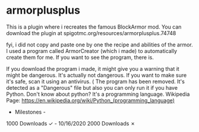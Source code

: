 # armorplusplus
This is a plugin where i recreates the famous BlockArmor mod. You can download the plugin at spigotmc.org/resources/armorplusplus.74748

fyi, i did not copy and paste one by one the recipe and abilities of the armor. I used a program called ArmorCreator (which i made) to automatically create them for me.
If you want to see the program, there is.

If you download the program i made, it might give you a warning that it might be dangerous. It's actually not dangerous. If you want to make sure it's safe, scan it using an antivirus.
( The program has been removed. It's detected as a "Dangerous" file but also you can only run it if you have Python. Don't know about python? It's a programming language. Wikipedia Page: https://en.wikipedia.org/wiki/Python_(programming_language) 

- Milestones - 

1000 Downloads ✓ - 10/16/2020
2000 Downloads ✗
